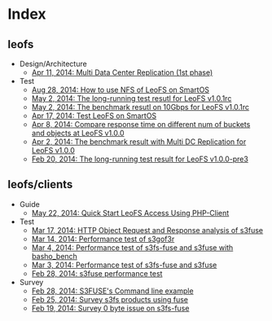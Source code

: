 # Index
## leofs
- Design/Architecture
    - [Apr 11, 2014: Multi Data Center Replication (1st phase)](https://github.com/leo-project/notes/tree/master/leofs/design/mdc-replication/phase-1/README.md)
- Test
    - [Aug 28, 2014: How to use NFS of LeoFS on SmartOS](https://github.com/leo-project/notes/tree/master/leofs/test/smartos/20140828)
    - [May 2, 2014: The long-running test resutl for LeoFS v1.0.1rc](https://github.com/leo-project/notes/tree/master/leofs/longrunning/leofs/20140502/README.md)
    - [May 2, 2014: The benchmark resutl on 10Gbps for LeoFS v1.0.1rc](https://github.com/leo-project/notes/tree/master/leofs/benchmark/leofs/20140502/README.md)
    - [Apr 17, 2014: Test LeoFS on SmartOS](https://github.com/leo-project/notes/blob/master/leofs/test/smartos/20140416/README.md) 
    - [Apr 8, 2014: Compare response time on different num of buckets and objects at LeoFS v1.0.0](https://github.com/leo-project/notes/tree/master/leofs/benchmark/leofs/20140408/README.md)
    - [Apr 2, 2014: The benchmark result with Multi DC Replication for LeoFS v1.0.0](https://github.com/leo-project/notes/tree/master/leofs/benchmark/leofs/20140402/README.md)
    - [Feb 20, 2014: The long-running test result for LeoFS v1.0.0-pre3](https://github.com/leo-project/notes/tree/master/leofs/longrunning/leofs/20140220/README.md)

## leofs/clients

- Guide
  - [May 22, 2014: Quick Start LeoFS Access Using PHP-Client](https://github.com/leo-project/notes/blob/a277978c38133a0db9d0ae9d47a10334c7472777/leofs/clients/php/README.md)
- Test
  - [Mar 17, 2014: HTTP Object Request and Response analysis of s3fuse](https://github.com/leo-project/notes/tree/master/leofs/clients/s3fuse/20140317)
  - [Mar 14, 2014: Performance test of s3gof3r](https://github.com/leo-project/notes/tree/master/leofs/clients/s3gof3r/20140314)
  - [Mar 4, 2014: Performance test of s3fs-fuse and s3fuse with basho_bench](https://github.com/leo-project/notes/tree/master/leofs/clients/fuse/20140304)
  - [Mar 3, 2014: Performance test of s3fs-fuse and s3fuse](https://github.com/leo-project/notes/tree/master/leofs/clients/fuse/20140303)
  - [Feb 28, 2014: s3fuse performance test](https://github.com/leo-project/notes/tree/master/leofs/clients/s3fuse/20140228/README.md)
- Survey
  - [Feb 28, 2014: S3FUSE's Command line example](https://github.com/leo-project/notes/blob/master/leofs/clients/s3fuse/README.md)
  - [Feb 25, 2014: Survey s3fs products using fuse](https://github.com/leo-project/notes/tree/master/leofs/clients/fuse/20140225/README.md)
  - [Feb 19, 2014: Survey 0 byte issue on s3fs-fuse](https://github.com/leo-project/notes/tree/master/leofs/clients/s3fs-fuse/20140219)
